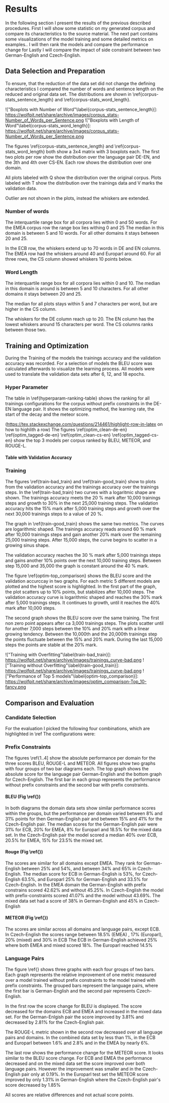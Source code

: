 # Results
In the following section I present the results of the previous described procedures.
First I will show some statistic on my generated corpus and compare its characteristics to the source material.
The next part contains some visualizations of the model training and some detailed metrics on examples..
I will then rank the models and compare the performance change for
Lastly I will compare the impact of side constraint between two German-English and Czech-English.

## Data Selection and Preparation
To ensure, that the reduction of the data set did not change the defining characteristics I compared the number of words and sentence length on the reduced and original data set.
The distributions are shown in \ref{corpus-stats_sentence_length} and \ref{corpus-stats_word_length}.

!["Boxplots with Number of Word"\label{corpus-stats_sentence_length}]: https://wolfpit.net/share/archive/images/corpus_stats-Number_of_Words_per_Sentence.png
!["Boxplots with Length of Word"\label{corpus-stats_word_length}]: https://wolfpit.net/share/archive/images/corpus_stats-Number_of_Words_per_Sentence.png

The figures \ref{corpus-stats_sentence_length} and \ref{corpus-stats_word_length} both show a 3x4 matrix with 3 boxplots each.
The first two plots per row show the distribution over the language pair DE-EN, and the 3th and 4th over CS-EN.
Each row shows the distribution over one domain.

All plots labeled with Q show the distribution over the original corpus.
Plots labeled with T show the distribution over the trainings data and V marks the validation data.

Outlier are not shown in the plots, instead the whiskers are extended.

### Number of words
The interquartile range box for all corpora lies within 0 and 50 words.
For the EMEA corpus row the range box lies withing 0 and 25
The median in this domain is between 5 and 10 words.
For all other domains it stays between 20 and 25.

In the ECB row, the whiskers extend up to 70 words in DE and EN columns.
The EMEA row had the whiskers around 40 and Europarl around 60.
For all three rows, the CS column showed whiskers 10 points below.

### Word Length
The interquartile range box for all corpora lies within 0 and 10.
The median in this domain is around is between 5 and 10 characters.
For all other domains it stays between 20 and 25.

The median for all plots stays within 5 and 7 characters per word, but are higher in the CS column.

The whiskers for the DE column reach up to 20.
The EN column has the lowest whiskers around 15 characters per word.
The CS columns ranks between those two.

## Training and Optimization
During the Training of the models the trainings accuracy and the validation accuracy was recorded.
For a selection of models the BLEU score was calculated afterwards to visualize the learning process.
All models were used to translate the validation data sets after 6, 12, and 18 epochs.

### Hyper Parameter
The table in \ref{hyperparam-ranking-table} shows the ranking for all trainings configurations for the corpus without prefix constraints in the DE-EN language pair.
It shows the optimizing method, the learning rate, the start of the decay and the meteor score.

(https://tex.stackexchange.com/questions/214461/highlight-row-in-latex on how to highlith a row)
The figures \ref{optim_clean-de-en} \ref{optim_tagged-de-en} \ref{optim_clean-cs-en} \ref{optim_tagged-cs-en} show the top 3 models per corpus ranked by BLEU, METEOR, and ROUGE-L.

#### Table with Validation Accuracy
### Training
The figures \ref{train-bad_train} and \ref{train-good_train} show to plots from the validation accuracy and the trainings accuracy over the trainings steps.
In the \ref{train-bad_train} two curves with a logaritmic shape are shown. The trainings accuracy meets the 20 % mark after 10,000 trainings steps and growth to 30% in the next 25,000 training steps.
The validation accuracy hits the 15% mark after 5,000 training steps and growth over the next 30,000 trainings steps to a value of 20 %.

The graph in \ref{train-good_train} shows the same two metrics. The curves are logarithmic shaped.
The trainings accuracy reads around 60 % mark after 10,000 trainings steps and gain another 20% mark over the remaining 25,000 training steps.
After 15,000 steps, the curve begins to scatter in a growing sinus shape.

The validation accuracy reaches the 30 % mark after 5,000 trainings steps and gains another 10% points over the next 10,000 training steps.
Between step 15,000 and 35,000 the graph is constant around the 40 % mark. 

The figure \ref{optim-top_comparison} shows the BLEU score and the validation accurccay in two graphs.
For each metric 5 different models are plotted and the highest score is highlighted.
In the first part of the graph, the plot scatters up to 10% points, but stabilizes after  10,000 steps.
The validation accuracy curve is logarithmic shaped and reaches the 30% mark after 5,000 trainings steps.
It continues to growth, until it reaches the 40% mark after 10,000 steps.

The second graph shows the BLEU score over the same training.
The first non zero point appears after ca 3,000 trainings steps. The plots scatter until for another 7,000 steps between the 10% and 20% mark with a linear growing tendency.
Between the 10,000th and the 20,000th trainings step the points fluctuate between the 15% and 20% mark.
During the last 15,000 steps the points are stable at the 20% mark.

!["Training with Overfitting"\label{train-bad_train}]: https://wolfpit.net/share/archive/images/trainings_curve-bad.png
!["Training without Overfitting"\label{train-good_train}]: https://wolfpit.net/share/archive/images/trainings_curve-bad.png
!["Performance of Top 5 models"\label{optim-top_comparison}]: https://wolfpit.net/share/archive/images/optim_comparison-Top_10-fancy.png

## Comparison and Evaluation

### Candidate Selection
For the evaluation I picked the following four combinations, which are highlighted in \ref
The configurations were:

### Prefix Constraints
The figures \ref{1..4] show the absolute performance per domain for the three scores BLEU, ROUGE-L and METEOR.
All figures show two graphs with four groups of two bar diagrams each.
The top graph shows the absolute score for the language pair German-English and the bottom graph for Czech-English.
The first bar in each group represents the performance without prefix constraints and the second bar with prefix constraints.

#### BLEU (Fig \ref{})
In both diagrams the domain data sets show similar performance scores within the groups, but the performance per domain varied between 8% and 31% points for then German-English pair and between 15% and 41% for the Czech-English pair.
The median scores for the German-English pair were 31% for ECB, 20% for EMEA, 8% for Europarl and 18.5% for the mixed data set.
In the Czech-English pair the model scored a median 40% over ECB, 20.5% for EMEA, 15% for 23.5% the mixed set.

#### Rouge (Fig \ref{})
The scores are similar for all domains except EMEA. They rank for German-English between 25% and 54%, and between 34% and 65% in Czech-English.
The median score for ECB in German-English is 53%, for Czech-English 63.5%, and Europarl 25% for German-English and 33.5% for Czech-English.
In the EMEA domain the German-English with prefix constrains scored 42.62% and without 45.25%.
In Czech-English the model with prefix-constraints scored 41.07% and the model without 43.69%.
The mixed data set  had a score of 38% in German-English and 45% in Czech-English

#### METEOR (Fig \ref{})
The scores are similar across all domains and language pairs, except ECB.
In Czech-English the scores range between 18.5% (EMEA) , 17% (Europarl), 20% (mixed) and 30% in ECB
The ECB in German-English achieved 25% where both EMEA and mixed scored 18%. The Europarl reached 14.5%

### Language Pairs
The figure \ref{} shows three graphs with each four groups of two bars.
Each graph represents the relative improvement of one metric measured over a model trained without prefix constraints to the model trained with prefix constraints.
The grouped bars represent the language pairs, where the first bar is German-English and the second pair represents Czech-English.

In the first row the score change for BLEU is displayed.
The score decreased for the domains ECB and EMEA and increased in the mixed data set.
For the German-Enlgish pair the score improved by 3.81% and decreased by 2.81% for the Czech-English pair.

The ROUGE-L metric shown in the second row decreased over all language pairs and domains. In the combined data set by less than 1%, in the ECB and Europarl between 1.6% and 2.8% and in the EMEA by nearly 6%.

The last row shows the performance change for the METEOR score. It looks similar to the BLEU score change.
For ECB and EMEA the performance decreased and on the mixed data set the score improved over both language pairs.
However the improvement was smaller and in the Czech-English pair only at 0.19%.
In the Europarl test set the METEOR score improved by only 1.31% in German-English where the Czech-English pair's score decreased by 1.85%

All scores are relative differences and not actual score points.
